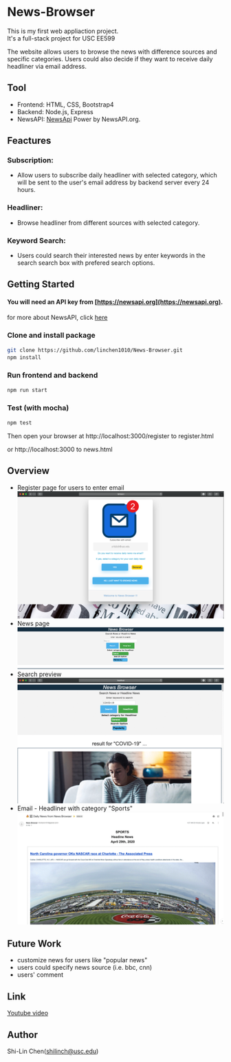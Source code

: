 # News-Browser

This is my first web appliaction project.  
It's a full-stack project for USC EE599

The website allows users to browse the news with difference sources and specific categories. Users could also decide if they want to receive daily headliner via email address.

## Tool

* Frontend: HTML, CSS, Bootstrap4
* Backend: Node.js, Express
* NewsAPI: [NewsApi](https://newsapi.org)  Power by NewsAPI.org.


## Feactures

### Subscription: 
* Allow users to subscribe daily headliner with selected category, which will be sent to the user's email address by backend server every 24 hours.
### Headliner:
* Browse headliner from different sources with selected category.
### Keyword Search:
* Users could search their interested news by enter keywords in the search search box with prefered search options.

## Getting Started

#### You will need an API key from [https://newsapi.org](https://newsapi.org).
for more about NewsAPI, click [here](https://github.com/bzarras/newsapi)

### Clone and install package
```bash
git clone https://github.com/linchen1010/News-Browser.git
npm install
```

### Run frontend and backend
```bash
npm run start
```

### Test (with mocha)
```bash
npm test
```

Then open your browser at http://localhost:3000/register to register.html

or http://localhost:3000 to news.html


## Overview
* Register page for users to enter email
![Register page](/image/register.png)
* News page
![News page](/image/newsPage.png)
* Search preview
![Search example](/image/SearchExample.gif)
* Email - Headliner with category "Sports"
![Email example](/image/email.gif)

## Future Work
* customize news for users like "popular news"
* users could specify news source (i.e. bbc, cnn)
* users' comment

## Link
[Youtube video](https://www.youtube.com/watch?v=bYj5a5SZ_Xs)

## Author

Shi-Lin Chen(shilinch@usc.edu)
